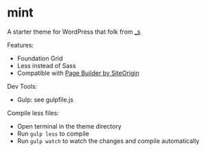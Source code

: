 # mint

A starter theme for WordPress that folk from [_s](http://underscores.me/)

Features:
* Foundation Grid
* Less instead of Sass
* Compatible with [Page Builder by SiteOrigin](https://wordpress.org/plugins/siteorigin-panels/)

Dev Tools:
* Gulp: see gulpfile.js

Compile less files:
* Open terminal in the theme directory
* Run `gulp less` to compile
* Run `gulp watch` to watch the changes and compile automatically